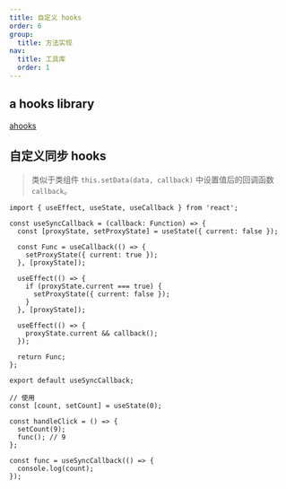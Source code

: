 ```yaml
---
title: 自定义 hooks
order: 6
group:
  title: 方法实现
nav:
  title: 工具库
  order: 1
---
```


## a hooks library

[ahooks](https://ahooks.js.org/)

## 自定义同步 hooks

> 类似于类组件 `this.setData(data, callback)` 中设置值后的回调函数 `callback`。

```tsx | pure
import { useEffect, useState, useCallback } from 'react';

const useSyncCallback = (callback: Function) => {
  const [proxyState, setProxyState] = useState({ current: false });

  const Func = useCallback(() => {
    setProxyState({ current: true });
  }, [proxyState]);

  useEffect(() => {
    if (proxyState.current === true) {
      setProxyState({ current: false });
    }
  }, [proxyState]);

  useEffect(() => {
    proxyState.current && callback();
  });

  return Func;
};

export default useSyncCallback;

// 使用
const [count, setCount] = useState(0);

const handleClick = () => {
  setCount(9);
  func(); // 9
};

const func = useSyncCallback(() => {
  console.log(count);
});
```
